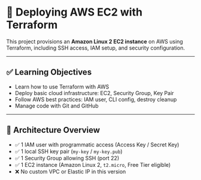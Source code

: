 # 🚀 Deploying AWS EC2 with Terraform

This project provisions an **Amazon Linux 2 EC2 instance** on AWS using Terraform, including SSH access, IAM setup, and security configuration.

---

## ✅ Learning Objectives

- Learn how to use Terraform with AWS
- Deploy basic cloud infrastructure: EC2, Security Group, Key Pair
- Follow AWS best practices: IAM user, CLI config, destroy cleanup
- Manage code with Git and GitHub

---

## 🧱 Architecture Overview

- ✅ 1 IAM user with programmatic access (Access Key / Secret Key)
- ✅ 1 local SSH key pair (`my-key` / `my-key.pub`)
- ✅ 1 Security Group allowing SSH (port 22)
- ✅ 1 EC2 instance (Amazon Linux 2, `t2.micro`, Free Tier eligible)
- ❌ No custom VPC or Elastic IP in this version
